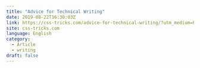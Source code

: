 ```yaml
---
title: "Advice for Technical Writing"
date: 2019-08-22T16:30:03Z
link: https://css-tricks.com/advice-for-technical-writing/?utm_medium=RSS&utm_source=news.12bit.vn
site: css-tricks.com
language: English
category:
  - Article
  - writing
draft: false
---
```

